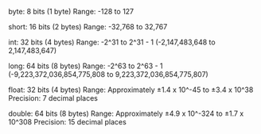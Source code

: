 
byte: 8 bits (1 byte)
Range: -128 to 127

short: 16 bits (2 bytes)
Range: -32,768 to 32,767

int: 32 bits (4 bytes)
Range: -2^31 to 2^31 - 1 (-2,147,483,648 to 2,147,483,647)

long: 64 bits (8 bytes)
Range: -2^63 to 2^63 - 1 (-9,223,372,036,854,775,808 to 9,223,372,036,854,775,807)

float: 32 bits (4 bytes)
Range: Approximately ±1.4 x 10^-45 to ±3.4 x 10^38
Precision: 7 decimal places

double: 64 bits (8 bytes)
Range: Approximately ±4.9 x 10^-324 to ±1.7 x 10^308
Precision: 15 decimal places